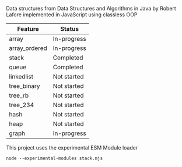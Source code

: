 Data structures from Data Structures and Algorithms in Java by Robert Lafore implemented in JavaScript using classless OOP

| Feature          | Status      |
|------------------|-------------|
| array            | In-progress |
| array_ordered    | In-progress |
| stack            | Completed   |
| queue            | Completed   |
| linkedlist       | Not started |
| tree_binary      | Not started |
| tree_rb          | Not started |
| tree_234         | Not started |
| hash             | Not started |
| heap             | Not started |
| graph            | In-progress |

This project uses the experimental ESM Module loader

    node --experimental-modules stack.mjs
